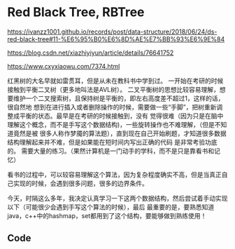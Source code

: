 
# Red Black Tree, RBTree

https://ivanzz1001.github.io/records/post/data-structure/2018/06/24/ds-red-black-tree#11-%E6%95%B0%E6%8D%AE%E7%BB%93%E6%9E%84

https://blog.csdn.net/xiazhiyiyun/article/details/76641752

https://www.cxyxiaowu.com/7374.html

红黑树的大名早就如雷贯耳，但是从未在教科书中学到过。 一开始在考研的时候接触到平衡二叉树（更多地叫法是AVL树）。
二叉平衡树的思想比较容易理解，想要维护一个二叉搜索树，且保持树是平衡的，即左右高度差不超过1，这样的话，很自然地
想到在进行插入或者删除操作的时候，需要做一些“手脚”，把树重新调整成平衡的状态。最早是在考研的时候接触到，没有
觉得很难（因为只是在脑中理解这个概念，而不是手写这个数据结构)，一些旋转操作也不难理解，（但是不知道竟然是被
很多人称作梦魇的算法题），直到现在自己开始刷题，才知道很多数据结构理解起来并不难，但是如果能在短时间内写出正确的代码
是非常考验功底的。 需要大量的练习。（果然计算机是一门动手的学科，而不是只是靠看书和记忆）

看书的过程中，可以较容易理解这个算法，因为复杂程度确实不高，但是当真正自己实现的时候，会遇到很多问题，很多的边界条件。

今天，时隔这么多年，我决定认真学习一下这两个数据结构，然后尝试着手动实现以下（可能很少会遇到手写这个算法的时候），最后
最重要的是，要熟悉知道java，c++中的hashmap，set都用到了这个结构，要能够做到熟练使用！	

## Code
``` Python

```